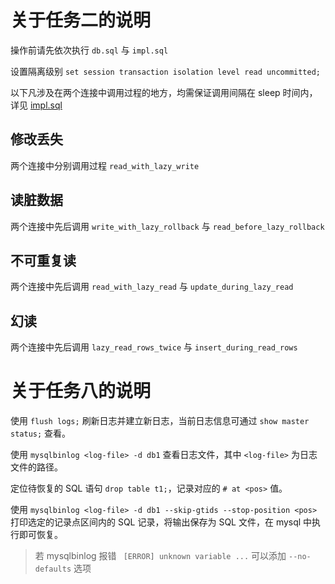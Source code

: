 # 关于任务二的说明

操作前请先依次执行 `db.sql` 与 `impl.sql`

设置隔离级别 `set session transaction isolation level read uncommitted;`

以下凡涉及在两个连接中调用过程的地方，均需保证调用间隔在 sleep 时间内，详见 [impl.sql](./impl.sql)

## 修改丢失

两个连接中分别调用过程 `read_with_lazy_write`

## 读脏数据

两个连接中先后调用 `write_with_lazy_rollback` 与 `read_before_lazy_rollback`

## 不可重复读

两个连接中先后调用 `read_with_lazy_read` 与 `update_during_lazy_read`

## 幻读

两个连接中先后调用 `lazy_read_rows_twice` 与 `insert_during_read_rows`

# 关于任务八的说明

使用 `flush logs;` 刷新日志并建立新日志，当前日志信息可通过 `show master status;` 查看。

使用 `mysqlbinlog <log-file> -d db1` 查看日志文件，其中 `<log-file>` 为日志文件的路径。

定位待恢复的 SQL 语句 `drop table t1;`，记录对应的 `# at <pos>` 值。

使用 `mysqlbinlog <log-file> -d db1 --skip-gtids --stop-position <pos>` 打印选定的记录点区间内的 SQL 记录，将输出保存为 SQL 文件，在 mysql 中执行即可恢复。

> 若 mysqlbinlog 报错 ` [ERROR] unknown variable ...` 可以添加 `--no-defaults` 选项
